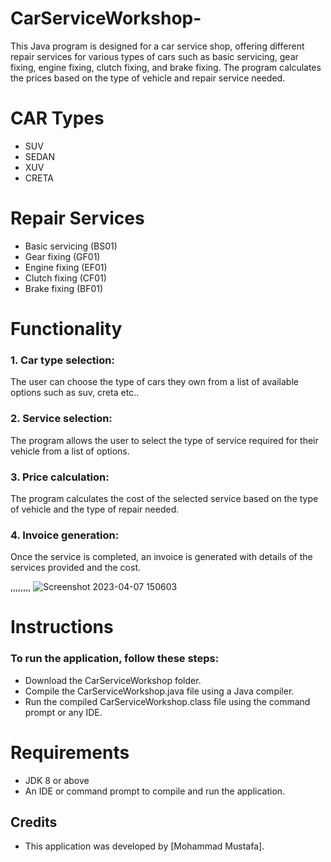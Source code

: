# CarServiceWorkshop-

This Java program is designed for a car service shop, offering different repair services for various 
types of cars such as basic servicing, gear fixing, engine fixing, clutch fixing, and brake fixing. 
The program calculates the prices based on the type of vehicle and repair service needed.

# CAR Types
* SUV
* SEDAN
* XUV
* CRETA

# Repair Services
* Basic servicing (BS01)
* Gear fixing (GF01)
* Engine fixing (EF01)
* Clutch fixing (CF01)
* Brake fixing (BF01)

# Functionality
<h3> 1. Car type selection:</h3>The user can choose the type of cars they own from a list of available options such as suv, creta etc..
<h3> 2. Service selection:</h3>The program allows the user to select the type of service required for their vehicle from a list of options.
<h3> 3. Price calculation:</h3>The program calculates the cost of the selected service based on the type of vehicle and the type of repair needed.
<h3> 4. Invoice generation:</h3>Once the service is completed, an invoice is generated with details of the services provided and the cost.

,,,,,,,,
![Screenshot 2023-04-07 150603](https://user-images.githubusercontent.com/112173630/230588978-d4705498-60b6-4be0-b78d-994f736ce361.png)


# Instructions
### To run the application, follow these steps:
* Download the CarServiceWorkshop folder.
* Compile the CarServiceWorkshop.java file using a Java compiler.
* Run the compiled CarServiceWorkshop.class file using the command prompt or any IDE.

# Requirements
* JDK 8 or above
* An IDE or command prompt to compile and run the application.

## Credits
* This application was developed by [Mohammad Mustafa].
